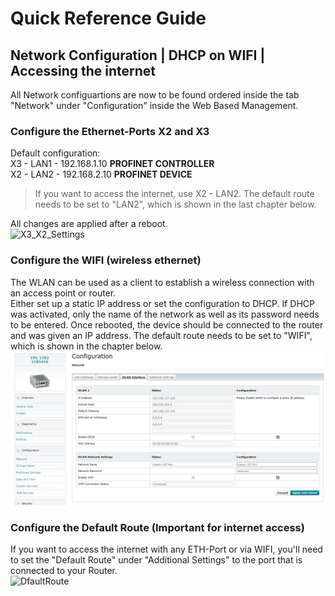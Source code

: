 # Quick Reference Guide<br>

## Network Configuration | DHCP on WIFI | Accessing the internet

All Network configuartions are now to be found ordered inside the tab "Network" under "Configuration" inside the Web Based Management. <br>

### Configure the Ethernet-Ports X2 and X3 
Default configuration: <br>
X3 - LAN1 - 192.168.1.10 **PROFINET CONTROLLER** <br>
X2 - LAN2 - 192.168.2.10 **PROFINET DEVICE** <br>

> If you want to access the internet, use X2 - LAN2. The default route needs to be set to "LAN2", which is shown in the last chapter below.

All changes are applied after a reboot. <br>
![X3_X2_Settings](/FW_2023/images/X2_X3_ETH.jpg) <br>

### Configure the WIFI (wireless ethernet)
The WLAN can be used as a client to establish a wireless connection with an access point or router. <br> Either set up a static IP address or set the configuration to DHCP. If DHCP was activated, only the name of the network as well as its password needs to be entered. Once rebooted, the device should be connected to the router and was given an IP address. The default route needs to be set to "WIFI", which is shown in the chapter below. <BR>
![WIFI_config](/FW_2024/images/DHCP_WIFI.JPG) <br>

### Configure the Default Route (**Important for internet access**)
If you want to access the internet with any ETH-Port or via WIFI, you'll need to set the "Default Route" under "Additional Settings" to the port that is connected to your Router. <br>
![DfaultRoute](/FW_2023/images/DefaultRoute.JPG) <br>
